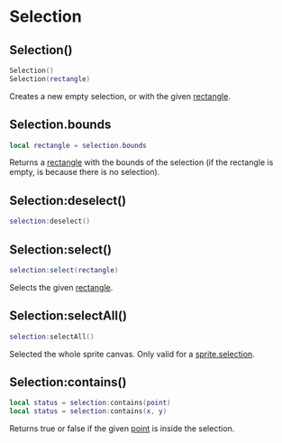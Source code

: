 # Selection

## Selection()

```lua
Selection()
Selection(rectangle)
```

Creates a new empty selection, or with the given [rectangle](rectangle.md).

## Selection.bounds

```lua
local rectangle = selection.bounds
```

Returns a [rectangle](rectangle.md) with the bounds of the selection
(if the rectangle is empty, is because there is no selection).

## Selection:deselect()

```lua
selection:deselect()
```

## Selection:select()

```lua
selection:select(rectangle)
```

Selects the given [rectangle](rectangle.md).

## Selection:selectAll()

```lua
selection:selectAll()
```

Selected the whole sprite canvas. Only valid for a
[sprite.selection](sprite.md#spriteselection).

## Selection:contains()

```lua
local status = selection:contains(point)
local status = selection:contains(x, y)
```

Returns true or false if the given [point](point.md) is inside the
selection.
